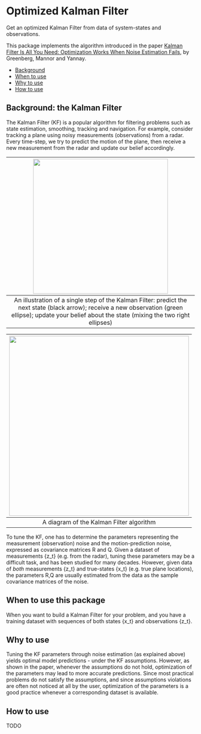 # Optimized Kalman Filter

Get an optimized Kalman Filter from data of system-states and observations.

This package implements the algorithm introduced in the paper [Kalman Filter Is All You Need: Optimization Works When Noise Estimation Fails](https://arxiv.org/abs/2104.02372), by Greenberg, Mannor and Yannay.

- [Background](#background--the-kalman-filter)
- [When to use](#when-to-use-this-package)
- [Why to use](#why-to-use)
- [How to use](#how-to-use)

## Background: the Kalman Filter

The Kalman Filter (KF) is a popular algorithm for filtering problems such as state estimation, smoothing, tracking and navigation. For example, consider tracking a plane using noisy measurements (observations) from a radar. Every time-step, we try to predict the motion of the plane, then receive a new measurement from the radar and update our belief accordingly.

| <img src="https://idogreenberg.neocities.org/linked_images/KF_illustration.png" width="360"> |
| :--: |
| An illustration of a single step of the Kalman Filter: predict the next state (black arrow); receive a new observation (green ellipse); update your belief about the state (mixing the two right ellipses) |

| <img src="https://idogreenberg.neocities.org/linked_images/KF_diagram.png" width="480"> |
| :--: |
| A diagram of the Kalman Filter algorithm |

To tune the KF, one has to determine the parameters representing the measurement (observation) noise and the motion-prediction noise, expressed as covariance matrices R and Q. Given a dataset of measurements {z_t} (e.g. from the radar), tuning these parameters may be a difficult task, and has been studied for many decades. However, given data of *both* measurements {z_t} and true-states {x_t} (e.g. true plane locations), the parameters R,Q are usually estimated from the data as the sample covariance matrices of the noise.

## When to use this package

When you want to build a Kalman Filter for your problem, and you have a training dataset with sequences of both states {x_t} and observations {z_t}.

## Why to use

Tuning the KF parameters through noise estimation (as explained above) yields optimal model predictions - under the KF assumptions. However, as shown in the paper, whenever the assumptions do not hold, optimization of the parameters may lead to more accurate predictions. Since most practical problems do not satisfy the assumptions, and since assumptions violations are often not noticed at all by the user, optimization of the parameters is a good practice whenever a corresponding dataset is available.

## How to use

TODO
